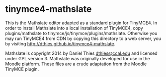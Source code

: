 tinymce4-mathslate
==================

This is the Mathslate editor adapted as a standard plugin for TinyMCE4. In
order to install Mathslate into a local installation of TinyMCE4, copy
plugins/mathslate to tinymce/js/tinymce/plugins/mathslate.  Otherwise you
may run TinyMCE4 from CDN by copying this directory to a web server,
you by visiting http://dthies.github.io/tinymce4-mathslate.

Mathslate is copyright 2014 by Daniel Thies <dthies@ccal.edu> and licensed
under GPL version 3. Mathslate was originally developed for use in the
Moodle platform.  These files are a crude adaptation from the Moodle
TinyMCE plugin.
